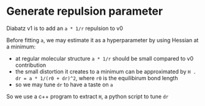 # Generate repulsion parameter
Diabatz v1 is to add an `a * 1/r` repulsion to v0

Before fitting `a`, we may estimate it as a hyperparameter by using Hessian at a minimum:
* at regular molecular structure `a * 1/r` should be small compared to v0 contribution
* the small distortion it creates to a minimum can be approximated by `H . dr = a * 1/(r0 + dr)^2`, where `r0` is the equilibirum bond length
* so we may tune `dr` to have a taste on `a`

So we use a c++ program to extract `H`, a python script to tune `dr`
